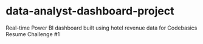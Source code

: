 # data-analyst-dashboard-project
Real-time Power BI dashboard built using hotel revenue data for Codebasics Resume Challenge #1
